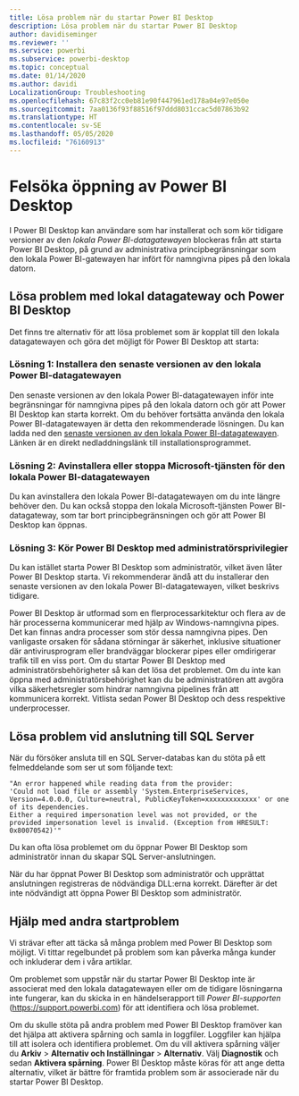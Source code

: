 ```yaml
---
title: Lösa problem när du startar Power BI Desktop
description: Lösa problem när du startar Power BI Desktop
author: davidiseminger
ms.reviewer: ''
ms.service: powerbi
ms.subservice: powerbi-desktop
ms.topic: conceptual
ms.date: 01/14/2020
ms.author: davidi
LocalizationGroup: Troubleshooting
ms.openlocfilehash: 67c83f2cc0eb81e90f447961ed178a04e97e050e
ms.sourcegitcommit: 7aa0136f93f88516f97ddd8031ccac5d07863b92
ms.translationtype: HT
ms.contentlocale: sv-SE
ms.lasthandoff: 05/05/2020
ms.locfileid: "76160913"
---
```

# <a name="troubleshoot-opening-power-bi-desktop"></a>Felsöka öppning av Power BI Desktop

I Power BI Desktop kan användare som har installerat och som kör tidigare versioner av den *lokala Power BI-datagatewayen* blockeras från att starta Power BI Desktop, på grund av administrativa principbegränsningar som den lokala Power BI-gatewayen har infört för namngivna pipes på den lokala datorn.

## <a name="resolve-issues-with-the-on-premises-data-gateway-and-power-bi-desktop"></a>Lösa problem med lokal datagateway och Power BI Desktop

Det finns tre alternativ för att lösa problemet som är kopplat till den lokala datagatewayen och göra det möjligt för Power BI Desktop att starta:

### <a name="resolution-1-install-the-latest-version-of-power-bi-on-premises-data-gateway"></a>Lösning 1: Installera den senaste versionen av den lokala Power BI-datagatewayen

Den senaste versionen av den lokala Power BI-datagatewayen inför inte begränsningar för namngivna pipes på den lokala datorn och gör att Power BI Desktop kan starta korrekt. Om du behöver fortsätta använda den lokala Power BI-datagatewayen är detta den rekommenderade lösningen. Du kan ladda ned den [senaste versionen av den lokala Power BI-datagatewayen](https://go.microsoft.com/fwlink/?LinkId=698863). Länken är en direkt nedladdningslänk till installationsprogrammet.

### <a name="resolution-2-uninstall-or-stop-the-power-bi-on-premises-data-gateway-microsoft-service"></a>Lösning 2: Avinstallera eller stoppa Microsoft-tjänsten för den lokala Power BI-datagatewayen

Du kan avinstallera den lokala Power BI-datagatewayen om du inte längre behöver den. Du kan också stoppa den lokala Microsoft-tjänsten Power BI-datagateway, som tar bort principbegränsningen och gör att Power BI Desktop kan öppnas.

### <a name="resolution-3-run-power-bi-desktop-with-administrator-privilege"></a>Lösning 3: Kör Power BI Desktop med administratörsprivilegier

Du kan istället starta Power BI Desktop som administratör, vilket även låter Power BI Desktop starta. Vi rekommenderar ändå att du installerar den senaste versionen av den lokala Power BI-datagatewayen, vilket beskrivs tidigare.

Power BI Desktop är utformad som en flerprocessarkitektur och flera av de här processerna kommunicerar med hjälp av Windows-namngivna pipes. Det kan finnas andra processer som stör dessa namngivna pipes. Den vanligaste orsaken för sådana störningar är säkerhet, inklusive situationer där antivirusprogram eller brandväggar blockerar pipes eller omdirigerar trafik till en viss port. Om du startar Power BI Desktop med administratörsbehörigheter så kan det lösa det problemet. Om du inte kan öppna med administratörsbehörighet kan du be administratören att avgöra vilka säkerhetsregler som hindrar namngivna pipelines från att kommunicera korrekt. Vitlista sedan Power BI Desktop och dess respektive underprocesser.

## <a name="resolve-issues-when-connecting-to-sql-server"></a>Lösa problem vid anslutning till SQL Server

När du försöker ansluta till en SQL Server-databas kan du stöta på ett felmeddelande som ser ut som följande text:

`"An error happened while reading data from the provider:`\
`'Could not load file or assembly 'System.EnterpriseServices, Version=4.0.0.0, Culture=neutral, PublicKeyToken=xxxxxxxxxxxxx' or one of its dependencies.`\
`Either a required impersonation level was not provided, or the provided impersonation level is invalid. (Exception from HRESULT: 0x80070542)'"`

Du kan ofta lösa problemet om du öppnar Power BI Desktop som administratör innan du skapar SQL Server-anslutningen.

När du har öppnat Power BI Desktop som administratör och upprättat anslutningen registreras de nödvändiga DLL:erna korrekt. Därefter är det inte nödvändigt att öppna Power BI Desktop som administratör.

## <a name="get-help-with-other-launch-issues"></a>Hjälp med andra startproblem

Vi strävar efter att täcka så många problem med Power BI Desktop som möjligt. Vi tittar regelbundet på problem som kan påverka många kunder och inkluderar dem i våra artiklar.

Om problemet som uppstår när du startar Power BI Desktop inte är associerat med den lokala datagatewayen eller om de tidigare lösningarna inte fungerar, kan du skicka in en händelserapport till *Power BI-supporten* (<https://support.powerbi.com>) för att identifiera och lösa problemet.

Om du skulle stöta på andra problem med Power BI Desktop framöver kan det hjälpa att aktivera spårning och samla in loggfiler. Loggfiler kan hjälpa till att isolera och identifiera problemet. Om du vill aktivera spårning väljer du **Arkiv** > **Alternativ och Inställningar** > **Alternativ**. Välj **Diagnostik** och sedan **Aktivera spårning**. Power BI Desktop måste köras för att ange detta alternativ, vilket är bättre för framtida problem som är associerade när du startar Power BI Desktop.

